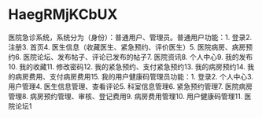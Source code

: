 # HaegRMjKCbUX
医院急诊系统，系统分为（身份）：普通用户、管理员。普通用户功能：1. 登录2. 注册3. 首页4. 医生信息（收藏医生、紧急预约、评价医生）5. 医院病房、病房预约6. 医院论坛、发布帖子、评论已发布的帖子7. 医院资讯8. 个人中心9. 我的发布10. 我的收藏11. 修改密码12. 我的紧急预约、支付紧急预约13. 我的病房预约14. 我的病房费用、支付病房费用15. 我的用户健康码管理员功能：1. 登录2. 个人中心3. 用户管理4. 医生信息管理、查看评论5. 科室信息管理6. 紧急预约管理7. 医院病房管理8. 病房预约管理、审核、登记费用9. 病房费用管理10. 用户健康码管理11. 医院论坛1
